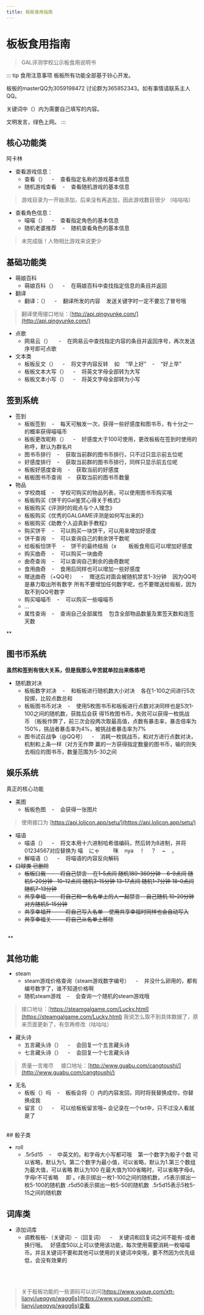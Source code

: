 ```yaml
---
title: 板板食用指南
---
```

# 板板食用指南

> GAL评测学校公示板食用说明书

::: tip 食用注意事项
板板所有功能全部基于铃心开发。

板板的masterQQ为3059198472 讨论群为365852343。如有事情请联系主人QQ。

关键词中（）内为需要自己填写的内容。

文明发言，绿色上网。
:::

## 核心功能类
阿卡林

- 查看游戏信息：
   - 查看（）    -    查看指定名称的游戏基本信息<br />
   - 随机游戏查看    -    查看随机游戏的基本信息
> 游戏目录为一开始添加，后来没有再追加，因此游戏数目很少 （咕咕咕）

- 查看角色信息：
   - 喵喵（）    -    查看指定角色的基本信息
   - 随机老婆推荐    -    随机查看角色的基本信息
> 未完成版！人物相比游戏来说更少

## **基础功能类**

- 萌娘百科
   - 萌娘百科（）    -    在萌娘百科中查找指定信息的条目并返回
- 翻译
   - 翻译：（）    -    翻译所发的内容    发送关键字时一定不要忘了冒号哦
> 翻译使用接口地址：[http://api.qingyunke.com/](http://api.qingyunke.com/)

- 点歌
   - 网易云（）     -    在网易云中查找指定内容的条目并返回序号，再次发送序号即可点歌
- 文本类
   - 板板反文（）    -    将文字内容反转    如    “早上好”    -    “好上早”
   - 板板文本大写（）    -    将英文字母全部转为大写
   - 板板文本小写（）    -    将英文字母全部转为小写<br />
## **签到系统**

- 签到
   - 板板签到    -    每天可触发一次，获得一些好感度和图书币，有十分之一的概率获得喵喵币
   - 板板更改昵称（）    -    好感度大于100可使用，更改板板在签到时使用的称呼，默认为群名片
   - 图书币排行    -    获取当前群的图书币排行，只不过只显示前五位呢
   - 好感度排行    -    获取当前群的图书币排行，同样只显示前五位呢
   - 板板好感度查询    -    获取当前的好感度
   - 板板图书币查询    -    获取当前的图书币数量
- 物品
   - 学校商城    -    学校可购买的物品列表，可以使用图书币购买哦
   - 板板购买《饼干的Gal鉴赏心得关于格式》
   - 板板购买《评测时的观点与个人理念》
   - 板板购买《优秀的GALGAME评测是如何写出来的》
   - 板板购买《助教个人迫真新手教程》
   - 购买饼干    -    可以购买一块饼干，可以用来增加好感度
   - 饼干查询    -    可以查询自己的剩余饼干数呢
   - 给板板恰饼干    -    饼干的最终结局（x        板板食用后可以增加好感度
   - 购买曲奇    -    可以购买一块曲奇
   - 曲奇查询    -    可以查询自己剩余的曲奇数呢
   - 食用曲奇    -    食用后同样也可以增加一些好感度
   - 赠送曲奇 （+QQ号）    -    赠送后对面会被随机禁言1-3分钟    因为QQ号是暴力取出所有数字 所有不要增加任何数字呢，也不要赠送给板板，因为取不到QQ号数字
   - 购买喵喵币    -    可以购买一些喵喵币
   - ...    
   - 属性查询    -    查询自己全部属性    包含全部物品数量及累签天数和连签天数

**
## 图书币系统
**虽然和签到有很大关系，但是我那么辛苦就单拉出来练练吧**

- 随机数对决
   - 板板数字对决    -    和板板进行随机数大小对决    各在1-100之间进行5次投掷，比较点数总和
   - 板板图书币对决    -    使用5枚图书币和板板进行点数对决同样也是5次1-100之间的随机数，获胜后会获 得15枚图书币，失败可以获得一枚挑战币 （板板作弊了，前三次会投两次取最高值，点数有暴击率，暴击倍率为150%，挑战者暴击率为4%，被挑战者暴击率为7%
   - 图书试召战争（@QQ号）    -    消耗一枚挑战币，和对方进行点数对决，机制和上条一样（对方无作弊      赢的一方获得指定数量的图书币，输的则失去相应的图书币，数量范围为5-30之间
## 娱乐系统
真正的核心功能

- 美图
   - 板板色图    -    会获得一张图片
> 使用接口为 [https://api.lolicon.app/setu/](https://api.lolicon.app/setu/)

- 喵语
   - 喵语（）    -    将文本用十六进制哈希值编码，然后转为8进制，并将01234567对应替换为 喵    にゃ         咪    nya    ！    ？    ~    ，
   - 解喵语（）    -    将喵语的内容反向解码
- ~~口球类  已删除~~
   - ~~板板口我    -    将自己禁言    在1-5点间 随机180-360分钟    6-9点间 随机5-20分钟   10-12点间 随机3-15分钟  13-17点间 随机1-7分钟  18-0点间 随机7-13分钟~~
   - ~~共享幸福    -    将自己和一名名单上的人一起禁言    自己随机 10-20分钟 对方随机5-15分钟~~
   - ~~共享幸福开    -    将自己写入名单    使用共享幸福时同样也会自动写入~~
   - ~~共享幸福关    -    将自己从名单上移除~~

**<br />** **
## **其他功能**

- steam
   - steam游戏价格查询（steam游戏数字编号）    -    并没什么卵用的，都有编号数字了，谁不知道价格啊
   - 随机steam游戏    -    会查询一个随机的steam游戏哦
> 接口地址：[https://steamgalgame.com/Lucky.html](https://steamgalgame.com/Lucky.html)
> 我说怎么取不到具体数据了，原来页面更新了，有空再修改（咕咕咕）

- 藏头诗
   - 五言藏头诗（）    -    会回复一个五言藏头诗
   - 七言藏头诗（）    -    会回复一个七言藏头诗
> 质量一言难尽     接口地址：[http://www.guabu.com/cangtoushi/](http://www.guabu.com/cangtoushi/)

- 无名
   - 板板（）吗    -    板板会将（）内的内容发回，同时将我替换成你，你替换成我
   - 留言（）    -    可以给板板留言哦~ 会记录在一个txt中，只不过没人看就是了

<br />
## 骰子类

- roll
   - .5r5d15    -    中英文的。和字母大小写都可哦    第一个数字为骰子个数 可以省略，默认为1。第二个数字为最小值，可以省略，默认为1.第三个数组为最大值，可以省略 默认为100 在最大值为100省略时，可以省略字母d， 字母r不可省略     即 。r表示掷出一枚1-100之间的随机数，.r5表示掷出一枚5-100的随机数  .r5d50表示掷出一枚5-50的随机数   .5r5d15表示5枚5-15之间的随机数



## 词库类

- 添加词库
   - 调教板板-（关键词）-（回复词）    -    关键词和回复词之间不能有-或者换行哦。   好感度50以上可以使用该功能，每次使用需要消耗一枚喵喵币。并且关键词不要和其他可以使用的关键词冲突哦，要不然因为优先级低，会没有效果的


<br />
<br />

> 关于板板功能的一些源码可以访问[https://www.yuque.com/xtt-lianyi/ueqgyp/wagg6s](https://www.yuque.com/xtt-lianyi/ueqgyp/wagg6s)查看


